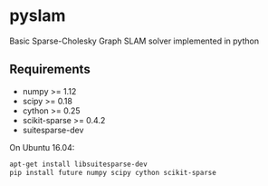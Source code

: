 # pyslam
Basic Sparse-Cholesky Graph SLAM solver implemented in python

Requirements
------------
* numpy >= 1.12
* scipy >= 0.18
* cython >= 0.25
* scikit-sparse >= 0.4.2
* suitesparse-dev

On Ubuntu 16.04:
```bash
apt-get install libsuitesparse-dev
pip install future numpy scipy cython scikit-sparse
```
